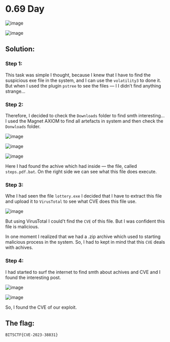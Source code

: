 <h1>0.69 Day</h1>

![image](https://github.com/YourCH0ICE/CTF-Write-ups/assets/127401530/1d26cac4-13c5-4889-b700-0982a42bab8e)

![image](https://github.com/YourCH0ICE/CTF-Write-ups/assets/127401530/ff1e3974-85f0-48de-bec4-b6a1694e45cc)

<h2>Solution:</h2>

<h3>Step 1:</h3>

This task was simple I thought, because I knew that I have to find the suspicious exe file in the system, and I can use the ```volatility3``` to done it. But when I used the plugin ```pstree``` to see the files — I I didn’t find anything strange...

<h3>Step 2:</h3>

Therefore, I decided to check the ```Downloads``` folder to find smth interesting...
I used the Magnet AXIOM to find all artefacts in system and then check the ```Donwloads``` folder.

![image](https://github.com/YourCH0ICE/CTF-Write-ups/assets/127401530/1fad1d39-9f5e-404a-8979-4a734adf92ef)

![image](https://github.com/YourCH0ICE/CTF-Write-ups/assets/127401530/ab39ba60-91a0-4f6a-9437-d4ba091e9e50)

![image](https://github.com/YourCH0ICE/CTF-Write-ups/assets/127401530/9bafd90d-49a3-49c4-8490-82a630abbe93)

Here I had found the achive which had inside — the file, called ```steps.pdf.bat```.
On the right side we can see what this file does execute.

<h3>Step 3:</h3>

Whe I had seen the file ```lottery.exe``` I decided that I have to extract this file and upload it to ```VirusTotal``` to see what CVE does this file use.

![image](https://github.com/YourCH0ICE/CTF-Write-ups/assets/127401530/6e08baee-aa83-4469-a2ed-9cd326f59485)

But using VirusTotal I could't find the ```CVE``` of this file. But I was confident this file is malicious. 

In one moment I realized that we had a .zip archive which used to starting malicious process in the system. So, I had to kept in mind that this ```CVE``` deals with achives. 

<h3>Step 4:</h3>

I had started to surf the internet to find smth about achives and CVE and I found the interesting post.

![image](https://github.com/YourCH0ICE/CTF-Write-ups/assets/127401530/dd7bdfa8-8d02-4b5b-849f-75b8b11d0190)

![image](https://github.com/YourCH0ICE/CTF-Write-ups/assets/127401530/7a4f98a4-ab01-43f9-aae0-0f0f17bce419)

So, I found the CVE of our exploit.

<h2>The flag:</h2>

```BITSCTF{CVE-2023-38831}```







